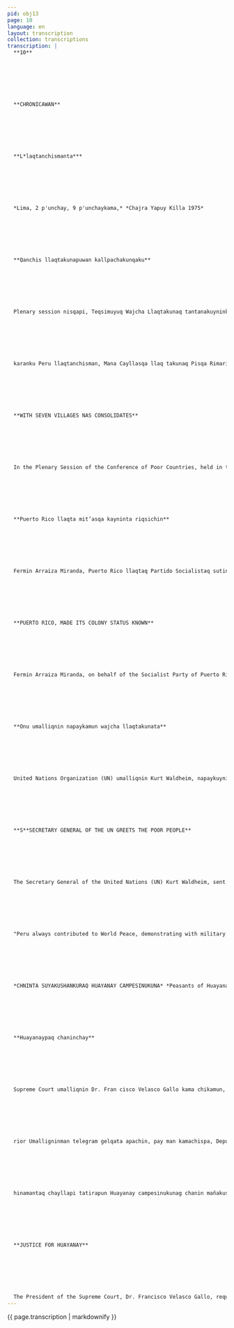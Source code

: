 ```yaml
---
pid: obj13
page: 10
language: en
layout: transcription
collection: transcriptions
transcription: |
  **10**
  
  
  
  
  
  
  
  **CHRONICAWAN**
  
  
  
  
  
  
  
  **L*laqtanchismanta***
  
  
  
  
  
  
  
  *Lima, 2 p'unchay, 9 p'unchaykama,* *Chajra Yapuy Killa 1975*
  
  
  
  
  
  
  
  **Qanchis llaqtakunapuwan kallpachakunqaku**
  
  
  
  
  
  
  
  Plenary session nisqapi, Teqsimuyuq Wajcha Llaqtakunaq tantanakuyninkupi kay Lima llagtanchispi, ganchis llaq takunapuwan kallpacha kun, paykunan allin chas kisga kaśhanku, chay ray ku Chancellor of the FloValle Pisga ñigen Rimana kuypa llagtanku sutinp hamug runakunaman na paykuyninta mast'arirar Paykunan mink'asqa
  
  
  
  
  
  
  
  karanku Peru llaqtanchisman, Mana Cayllasqa llaq takunaq Pisqa Rimariyninman, paykunan kashanku Panama, Mozambique Guomea Bisau, Cape Verde, Sao Tome, Prince Democratic People's Republic of South Vietnam, Democratic People's Republic of Korea llaq takuna. Kikillantagmi iska Ilaqtakuna arariwananku paq kashanku Lima llaqta pi, paykunan Hawinchayungaku imaynatas Teqsimuyuq Wajcha Llaqtakun gespiyninta ñawpechishanku. Kay iskay llaqtakunan kashanku: Granada, El Sa vador llagtakuna.
  
  
  
  
  
  
  
  **WITH SEVEN VILLAGES NAS CONSOLIDATES**
  
  
  
  
  
  
  
  In the Plenary Session of the Conference of Poor Countries, held in the city of Lima, seven countries were accepted into it, being well received and greeted by Chancellor De la Flo Valle on behalf of the Conference of Poor Countries. They were invited to Peru to attend the V Conference of Non-Aligned Countries, these countries are: Panama, Mozambique, Guinea Bisau, Cape Verde, Sao Tome, Prince, Democratic People's Republic of South Vietnam, Democratic People's Republic of Korea. Delegates from two visiting countries will also be in the city of Lima, they are observers of how the Poor Peoples advance in their Liberation. These two countries are: Granada and El Salvador.
  
  
  
  
  
  
  
  **Puerto Rico llaqta mit’asqa kayninta riqsichin**
  
  
  
  
  
  
  
  Fermin Arraiza Miranda, Puerto Rico llaqtaq Partido Socialistaq sutinpi Cmink’akun lliw wajcha llaqtakunata, paykunaman yanapanankupag llaqtankug gespechiyninpi. Pay tapukuwanchismi Peru llaqtan chisman, mink'asqa kagtin Wajcha Llagtakunaq Hatun Tantanakuynin man, maypin rigsichiran Puerto Ricc llagtaq mit'asqa kasqanta, North American imperialism atipayninwan. Chay tantakuypi Arraiza Miranda niran: "Puerto Rico llagta chayyk North American imperialistkunaman wajcha llagtakunaq mit'ayta mast'arisqanku rayku." Yapamullantaq kallpachay mañakuyninpi, "NO AL sutiyug llagtakunan, kikillantagmi huchananku imperialistakunaman, hinamantaq yanapa nallankutagmi lliw llaqtakunaq Libera cion Nacional gespechiyninpi." their National Liberation".
  
  
  
  
  
  
  
  **PUERTO RICO, MADE ITS COLONY STATUS KNOWN**
  
  
  
  
  
  
  
  Fermin Arraiza Miranda, on behalf of the Socialist Party of Puerto Rico, asked for help from all the Poor Countries, so that they could lend their help to the Liberation of that country. He arrived in Peru as a guest at the Conference of Underdeveloped Countries, where he announced the status of a colony to which they are prostrated at the whim of North American imperialism. In said Conference he stated: "The People of Puerto Rico detest North American imperialism who spread the humiliation of the people." He added in his request for help, "The peoples subscribed to the NO AL must also reject imperialism and also help the people in their National Liberation."
  
  
  
  
  
  
  
  **Onu umalliqnin napaykamun wajcha llaqtakunata**
  
  
  
  
  
  
  
  United Nations Organization (UN) umalliqnin Kurt Waldheim, napaykuyninta apachimun gelqapi, Mana Cayllasqa Llaqtakunaq kay Lima llaqtanchispi Pis qa Rimrivinmn Chay qelqatan hawinchakuran ONU arariwaq Wiragocha Abdurihanin siminpi, paymi kay Hatun Tantanakuypi kashan Napaykuyninpi nin: "Wajcha llagtakunan ima pachapipas allinta kallpacharanku tegsimuyunchispi llagtakunag gasi tiyaynin ta, paykuna raykun ONL kamachiyninta allinta naw pachikuran", yapamullantaq —"Tukuy yuyuaychas qankutan sumaqta gespichichunku llagtakunag allin kawsaynin rayku"— Kikillantagmi napaykuyninta Peru llaqtaman apachimuran kamachiqnin sparkqwan, llata mink’akuyta masichasganku, nillantaq "Peru suyun, llaqtakunag gasi tiyayninta wallawisankunawan yanaparanku Middle Eastipi hina." Nillantag, manaragmi UN atinchu armament pisiyachiyta, nispa.
  
  
  
  
  
  
  
  **S**SECRETARY GENERAL OF THE UN GREETS THE POOR PEOPLE**
  
  
  
  
  
  
  
  The Secretary General of the United Nations (UN) Kurt Waldheim, sent a greeting message to the V Conference of the Aligned Countries No. 1, held in the city of Lima. This message was read by UN delegate Mr. Abdurihanin before the meeting of Poor Countries. In his greeting he says: "At all times the Poor Countries were the depositaries
  
  
  
  
  
  
  
  "Peru always contributed to World Peace, demonstrating with military aid in the Middle East." He emphasized that the UN cannot yet retain the arms race.
  
  
  
  
  
  
  
  *CHNINTA SUYAKUSHANKURAQ HUAYANAY CAMPESINUKUNA* *Peasants of Huayanay, wait for justice.*
  
  
  
  
  
  
  
  **Huayanaypaq chaninchay**
  
  
  
  
  
  
  
  Supreme Court umalliqnin Dr. Fran cisco Velasco Gallo kama chikamun, Huayanay llaqtamanta Hawinchqta Agent Fiscalman, usqhaylla “Huayanay Case" nisqe ñawinchayninmanta riqsichinanpaq. Chaypagmi kikinpuni iskay chunka pisqayuq p’unchaypi kay killa puris ganchispi, Dr. Hector Cha vez Campos Ruaman, Huancavelica Corte Supe
  
  
  
  
  
  
  
  rior Umalligninman telegram gelqata apachin, pay man kamachispa, Deputy Fiscal Agent Juan P. Almeyda Gron yuyaychinanpag, Huayanaypa hawinchasganta Hawpachinanpag, hinamantaq cha ninchay puririnanpaq. Nawpaqtaraq Huancavelicaq taripagnin. Huaya naymanta pusaq campes nukuna carcilpi kasganku ta rigsichiran, "runaq wa nuyninmanta ch'atasqa",
  
  
  
  
  
  
  
  hinamantaq chayllapi tatirapun Huayanay campesinukunag chanin mañakus gankuta, chay rayku Supreme Court umalliqnin, us ghaylla Huayanaypa cha nin mañakusgankuta nawpachinankupag kamachikamushan.
  
  
  
  
  
  
  
  **JUSTICE FOR HUAYANAY**
  
  
  
  
  
  
  
  The President of the Supreme Court, Dr. Francisco Velasco Gallo, requested the Fiscal Agent regarding the "Huayanay Case" to make his opinion known. Thus, on the 25th of this month, he sent a telegram addressed to Dr. Héctor Châvez Campos Rua, President of the Superior Court of Huancavelica, so that he could remind the Alternate Fiscal Agent Juan P. Almeyda Girón to issue his opinion regarding Huayanay, this is how justice will be accelerated. Previously, the Judge of Huancavelica announced the imprisonment of eight peasants accused of "murder of a man", but everything stayed there, stalling the request for justice of the peasants of Huaye nay, hence the President of the Supreme Court ordered the prompt speeding up of the judicial situation of the Community of Huaya nay, who demand justice.
---
```


{{ page.transcription | markdownify }}
